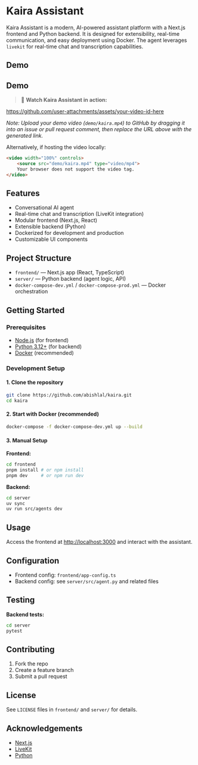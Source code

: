 # Kaira Assistant

Kaira Assistant is a modern, AI-powered assistant platform with a Next.js frontend and Python backend. It is designed for extensibility, real-time communication, and easy deployment using Docker. The agent leverages `livekit` for real-time chat and transcription capabilities.

## Demo

## Demo

> 🎥 **Watch Kaira Assistant in action:**

https://github.com/user-attachments/assets/your-video-id-here

_Note: Upload your demo video (`demo/kaira.mp4`) to GitHub by dragging it into an issue or pull request comment, then replace the URL above with the generated link._

Alternatively, if hosting the video locally:

```markdown
<video width="100%" controls>
    <source src="demo/kaira.mp4" type="video/mp4">
    Your browser does not support the video tag.
</video>
```


## Features
- Conversational AI agent
- Real-time chat and transcription (LiveKit integration)
- Modular frontend (Next.js, React)
- Extensible backend (Python)
- Dockerized for development and production
- Customizable UI components

## Project Structure

- `frontend/` — Next.js app (React, TypeScript)
- `server/` — Python backend (agent logic, API)
- `docker-compose-dev.yml` / `docker-compose-prod.yml` — Docker orchestration

## Getting Started

### Prerequisites
- [Node.js](https://nodejs.org/) (for frontend)
- [Python 3.12+](https://www.python.org/) (for backend)
- [Docker](https://www.docker.com/) (recommended)

### Development Setup

#### 1. Clone the repository
```sh
git clone https://github.com/abishlal/kaira.git
cd kaira
```

#### 2. Start with Docker (recommended)
```sh
docker-compose -f docker-compose-dev.yml up --build
```

#### 3. Manual Setup

**Frontend:**
```sh
cd frontend
pnpm install # or npm install
pnpm dev     # or npm run dev
```

**Backend:**
```sh
cd server
uv sync
uv run src/agents dev
```

## Usage

Access the frontend at [http://localhost:3000](http://localhost:3000) and interact with the assistant.

## Configuration

- Frontend config: `frontend/app-config.ts`
- Backend config: see `server/src/agent.py` and related files

## Testing

**Backend tests:**
```sh
cd server
pytest
```

## Contributing

1. Fork the repo
2. Create a feature branch
3. Submit a pull request

## License

See `LICENSE` files in `frontend/` and `server/` for details.

## Acknowledgements

- [Next.js](https://nextjs.org/)
- [LiveKit](https://livekit.io/)
- [Python](https://www.python.org/)
